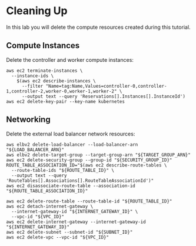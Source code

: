 # Cleaning Up

In this lab you will delete the compute resources created during this tutorial.

## Compute Instances

Delete the controller and worker compute instances:

```
aws ec2 terminate-instances \
  --instance-ids \
    $(aws ec2 describe-instances \
      --filter "Name=tag:Name,Values=controller-0,controller-1,controller-2,worker-0,worker-1,worker-2" \
      --output text --query 'Reservations[].Instances[].InstanceId')
aws ec2 delete-key-pair --key-name kubernetes
```

## Networking

Delete the external load balancer network resources:

```
aws elbv2 delete-load-balancer --load-balancer-arn "${LOAD_BALANCER_ARN}"
aws elbv2 delete-target-group --target-group-arn "${TARGET_GROUP_ARN}"
aws ec2 delete-security-group --group-id "${SECURITY_GROUP_ID}"
ROUTE_TABLE_ASSOCIATION_ID="$(aws ec2 describe-route-tables \
  --route-table-ids "${ROUTE_TABLE_ID}" \
  --output text --query 'RouteTables[].Associations[].RouteTableAssociationId')"
aws ec2 disassociate-route-table --association-id "${ROUTE_TABLE_ASSOCIATION_ID}"

aws ec2 delete-route-table --route-table-id "${ROUTE_TABLE_ID}"
aws ec2 detach-internet-gateway \
  --internet-gateway-id "${INTERNET_GATEWAY_ID}" \
  --vpc-id "${VPC_ID}"
aws ec2 delete-internet-gateway --internet-gateway-id "${INTERNET_GATEWAY_ID}"
aws ec2 delete-subnet --subnet-id "${SUBNET_ID}"
aws ec2 delete-vpc --vpc-id "${VPC_ID}"

```
